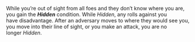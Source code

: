 While you’re out of sight from all foes and they don’t know where you are, you gain the **_Hidden_** condition. While _Hidden_, any rolls against you have disadvantage. After an adversary moves to where they would see you, you move into their line of sight, or you make an attack, you are no longer _Hidden_.